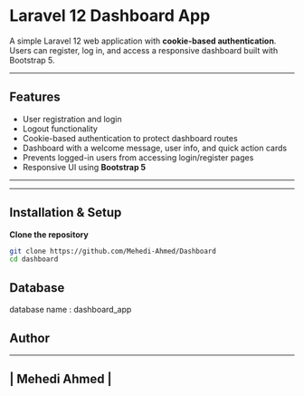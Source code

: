 # Laravel 12 Dashboard App

A simple Laravel 12 web application with **cookie-based authentication**. Users can register, log in, and access a responsive dashboard built with Bootstrap 5.

---

## **Features**

- User registration and login  
- Logout functionality  
- Cookie-based authentication to protect dashboard routes  
- Dashboard with a welcome message, user info, and quick action cards  
- Prevents logged-in users from accessing login/register pages  
- Responsive UI using **Bootstrap 5**  


---



---

## **Installation & Setup**

**Clone the repository**

```bash
git clone https://github.com/Mehedi-Ahmed/Dashboard
cd dashboard
```
## Database ##
database name : dashboard_app

## Author ##
----------------
| Mehedi Ahmed |
----------------
